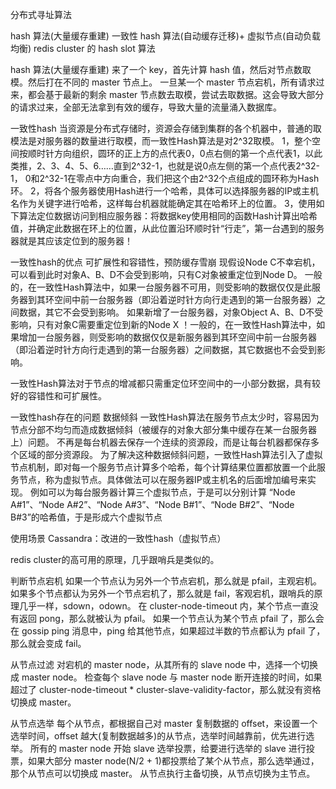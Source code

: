 
分布式寻址算法

hash 算法(大量缓存重建)
一致性 hash 算法(自动缓存迁移)+ 虚拟节点(自动负载均衡)
redis cluster 的 hash slot 算法


hash 算法(大量缓存重建)
来了一个 key，首先计算 hash 值，然后对节点数取模。然后打在不同的 master 节点上。
一旦某一个 master 节点宕机，所有请求过来，都会基于最新的剩余 master 节点数去取模，尝试去取数据。这会导致大部分的请求过来，全部无法拿到有效的缓存，导致大量的流量涌入数据库。


一致性hash
当资源是分布式存储时，资源会存储到集群的各个机器中，普通的取模法是对服务器的数量进行取模，而一致性Hash算法是对2^32取模。
1，整个空间按顺时针方向组织，圆环的正上方的点代表0，0点右侧的第一个点代表1，以此类推，2、3、4、5、6……直到2^32-1，也就是说0点左侧的第一个点代表2^32-1， 0和2^32-1在零点中方向重合，我们把这个由2^32个点组成的圆环称为Hash环。
2，将各个服务器使用Hash进行一个哈希，具体可以选择服务器的IP或主机名作为关键字进行哈希，这样每台机器就能确定其在哈希环上的位置。
3，使用如下算法定位数据访问到相应服务器：将数据key使用相同的函数Hash计算出哈希值，并确定此数据在环上的位置，从此位置沿环顺时针“行走”，第一台遇到的服务器就是其应该定位到的服务器！

一致性hash的优点 可扩展性和容错性，预防缓存雪崩
现假设Node C不幸宕机，可以看到此时对象A、B、D不会受到影响，只有C对象被重定位到Node D。
一般的，在一致性Hash算法中，如果一台服务器不可用，则受影响的数据仅仅是此服务器到其环空间中前一台服务器（即沿着逆时针方向行走遇到的第一台服务器）之间数据，其它不会受到影响。
如果新增了一台服务器，对象Object A、B、D不受影响，只有对象C需要重定位到新的Node X ！一般的，在一致性Hash算法中，如果增加一台服务器，则受影响的数据仅仅是新服务器到其环空间中前一台服务器（即沿着逆时针方向行走遇到的第一台服务器）之间数据，其它数据也不会受到影响。

一致性Hash算法对于节点的增减都只需重定位环空间中的一小部分数据，具有较好的容错性和可扩展性。

一致性hash存在的问题 数据倾斜
一致性Hash算法在服务节点太少时，容易因为节点分部不均匀而造成数据倾斜（被缓存的对象大部分集中缓存在某一台服务器上）问题。
不再是每台机器去保存一个连续的资源段，而是让每台机器都保存多个区域的部分资源段。
为了解决这种数据倾斜问题，一致性Hash算法引入了虚拟节点机制，即对每一个服务节点计算多个哈希，每个计算结果位置都放置一个此服务节点，称为虚拟节点。具体做法可以在服务器IP或主机名的后面增加编号来实现。
例如可以为每台服务器计算三个虚拟节点，于是可以分别计算 “Node A#1”、“Node A#2”、“Node A#3”、“Node B#1”、“Node B#2”、“Node B#3”的哈希值，于是形成六个虚拟节点

使用场景
Cassandra：改进的一致性hash（虚拟节点）

redis cluster的高可用的原理，几乎跟哨兵是类似的。

判断节点宕机
如果一个节点认为另外一个节点宕机，那么就是 pfail，主观宕机。如果多个节点都认为另外一个节点宕机了，那么就是 fail，客观宕机，跟哨兵的原理几乎一样，sdown，odown。
在 cluster-node-timeout 内，某个节点一直没有返回 pong，那么就被认为 pfail。
如果一个节点认为某个节点 pfail 了，那么会在 gossip ping 消息中，ping 给其他节点，如果超过半数的节点都认为 pfail 了，那么就会变成 fail。

从节点过滤
对宕机的 master node，从其所有的 slave node 中，选择一个切换成 master node。
检查每个 slave node 与 master node 断开连接的时间，如果超过了 cluster-node-timeout * cluster-slave-validity-factor，那么就没有资格切换成 master。

从节点选举
每个从节点，都根据自己对 master 复制数据的 offset，来设置一个选举时间，offset 越大(复制数据越多)的从节点，选举时间越靠前，优先进行选举。
所有的 master node 开始 slave 选举投票，给要进行选举的 slave 进行投票，如果大部分 master node(N/2 + 1)都投票给了某个从节点，那么选举通过，那个从节点可以切换成 master。
从节点执行主备切换，从节点切换为主节点。